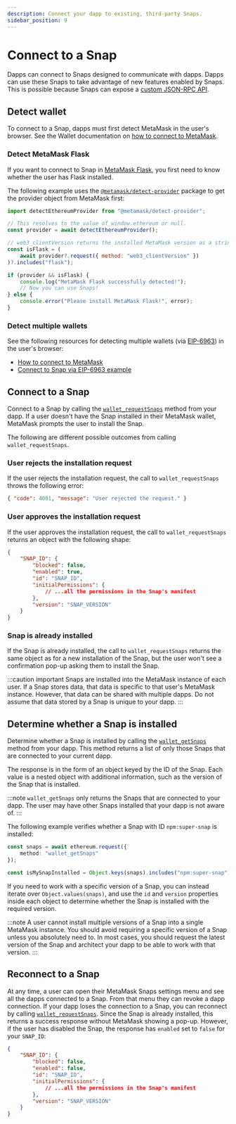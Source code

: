 ```yaml
---
description: Connect your dapp to existing, third-party Snaps.
sidebar_position: 9
---
```


# Connect to a Snap

Dapps can connect to Snaps designed to communicate with dapps.
Dapps can use these Snaps to take advantage of new features enabled by Snaps.
This is possible because Snaps can expose a [custom JSON-RPC API](../learn/about-snaps/apis.md#custom-json-rpc-apis).

## Detect wallet

To connect to a Snap, dapps must first detect MetaMask in the user's browser.
See the Wallet documentation on [how to connect to MetaMask](/wallet/how-to/connect).

### Detect MetaMask Flask

If you want to connect to Snap in [MetaMask Flask](../get-started/install-flask.md), you first need
to know whether the user has Flask installed.

The following example uses the
[`@metamask/detect-provider`](https://npmjs.com/package/@metamask/detect-provider) package to get
the provider object from MetaMask first:

```js title="index.js"
import detectEthereumProvider from "@metamask/detect-provider";

// This resolves to the value of window.ethereum or null.
const provider = await detectEthereumProvider();

// web3_clientVersion returns the installed MetaMask version as a string.
const isFlask = (
    await provider?.request({ method: "web3_clientVersion" })
)?.includes("flask");

if (provider && isFlask) {
    console.log("MetaMask Flask successfully detected!");
    // Now you can use Snaps!
} else {
    console.error("Please install MetaMask Flask!", error);
}
```

### Detect multiple wallets

See the following resources for detecting multiple wallets (via
[EIP-6963](https://eips.ethereum.org/EIPS/eip-6963)) in the user's browser:

- [How to connect to MetaMask](/wallet/how-to/connect)
- [Connect to Snap via EIP-6963 example](https://github.com/Montoya/snap-connect-example)

## Connect to a Snap

Connect to a Snap by calling the [`wallet_requestSnaps`](/wallet/reference/wallet_requestsnaps)
method from your dapp.
If a user doesn't have the Snap installed in their MetaMask wallet, MetaMask prompts the user to
install the Snap.

The following are different possible outcomes from calling `wallet_requestSnaps`.

### User rejects the installation request

If the user rejects the installation request, the call to `wallet_requestSnaps` throws the following error:

```json
{ "code": 4001, "message": "User rejected the request." }
```

### User approves the installation request

If the user approves the installation request, the call to `wallet_requestSnaps` returns an object
with the following shape:

```json
{
    "SNAP_ID": {
        "blocked": false,
        "enabled": true,
        "id": "SNAP_ID",
        "initialPermissions": {
            // ...all the permissions in the Snap's manifest
        },
        "version": "SNAP_VERSION"
    }
}
```

### Snap is already installed

If the Snap is already installed, the call to `wallet_requestSnaps` returns the same object as for a
new installation of the Snap, but the user won't see a confirmation pop-up asking them to install the Snap.

:::caution important
Snaps are installed into the MetaMask instance of each user.
If a Snap stores data, that data is specific to that user's MetaMask instance.
However, that data can be shared with multiple dapps.
Do not assume that data stored by a Snap is unique to your dapp. 
:::

## Determine whether a Snap is installed

Determine whether a Snap is installed by calling the
[`wallet_getSnaps`](/wallet/reference/wallet_getsnaps) method from your dapp.
This method returns a list of only those Snaps that are connected to your current dapp.

The response is in the form of an object keyed by the ID of the Snap.
Each value is a nested object with additional information, such as the version of the Snap that is installed.

:::note
`wallet_getSnaps` only returns the Snaps that are connected to your dapp.
The user may have other Snaps installed that your dapp is not aware of. 
:::

The following example verifies whether a Snap with ID `npm:super-snap` is installed:

```ts title="index.ts"
const snaps = await ethereum.request({
    method: "wallet_getSnaps"
});

const isMySnapInstalled = Object.keys(snaps).includes("npm:super-snap");
```

If you need to work with a specific version of a Snap, you can instead iterate over
`Object.values(snaps)`, and use the `id` and `version` properties inside each object to determine
whether the Snap is installed with the required version.

:::note
A user cannot install multiple versions of a Snap into a single MetaMask instance.
You should avoid requiring a specific version of a Snap unless you absolutely need to.
In most cases, you should request the latest version of the Snap and architect your dapp to be able
to work with that version.
:::

## Reconnect to a Snap

At any time, a user can open their MetaMask Snaps settings menu and see all the dapps connected to a Snap.
From that menu they can revoke a dapp connection.
If your dapp loses the connection to a Snap, you can reconnect by calling
[`wallet_requestSnaps`](/wallet/reference/wallet_requestsnaps).
Since the Snap is already installed, this returns a success response without MetaMask showing a pop-up.
However, if the user has disabled the Snap, the response has `enabled` set to `false` for your `SNAP_ID`:

```json
{
    "SNAP_ID": {
        "blocked": false,
        "enabled": false,
        "id": "SNAP_ID",
        "initialPermissions": {
            // ...all the permissions in the Snap's manifest
        },
        "version": "SNAP_VERSION"
    }
}
```
